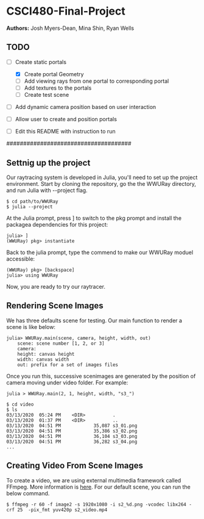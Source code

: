 # CSCI480-Final-Project
__Authors:__ Josh Myers-Dean, Mina Shin, Ryan Wells
## TODO  

 - [ ] Create static portals
    - [x] Create portal Geometry
    - [ ] Add viewing rays from one portal to corresponding portal
    - [ ] Add textures to the portals
    - [ ] Create test scene
 - [ ] Add dynamic camera position based on user interaction
 - [ ] Allow user to create and position portals
 - [ ] Edit this README with instruction to run







#####################################
## Settnig up the project

Our raytracing system is developed in Julia, you'll need to set up the project environment. Start by cloning the repository, go the the WWURay directory, and run Julia with --project flag.
```
$ cd path/to/WWURay
$ julia --project
```
At the Julia prompt, press ] to switch to the pkg prompt and install the packagea dependencies for this project:
```
julia> ]
(WWURay) pkg> instantiate
```
Back to the julia prompt, type the commend to make our WWURay moduel accessible:
```
(WWURay) pkg> [backspace]
julia> using WWURay
```
Now, you are ready to try our raytracer.


## Rendering Scene Images 
We has three defaults scene for testing. Our main function to render a scene is like below:
```
julia> WWURay.main(scene, camera, height, width, out)
    scene: scene number [1, 2, or 3]
    camera:
    height: canvas height
    width: canvas width
    out: prefix for a set of images files
``` 

Once you run this, successive scenimages are generated by the position of camera moving under video folder. For example:
```
julia > WWURay.main(2, 1, height, width, "s3_")
```
```
$ cd video
$ ls
03/13/2020  05:24 PM    <DIR>          .
03/13/2020  01:37 PM    <DIR>          ..
03/13/2020  04:51 PM            35,087 s3_01.png
03/13/2020  04:51 PM            35,386 s3_02.png
03/13/2020  04:51 PM            36,104 s3_03.png
03/13/2020  04:51 PM            36,282 s3_04.png
...
```


## Creating Video From Scene Images
To create a video, we are using external multimedia framework called FFmpeg. More information is [here](https://www.ffmpeg.org/). For our default scene, you can run the below command.

```
$ ffmpeg -r 60 -f image2 -s 1920x1080 -i s2_%d.png -vcodec libx264 -crf 25  -pix_fmt yuv420p s2_video.mp4
```


